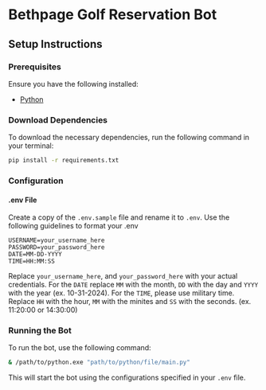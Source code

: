 # Bethpage Golf Reservation Bot

## Setup Instructions

### Prerequisites
Ensure you have the following installed:
- [Python](https://www.python.org/downloads/)

### Download Dependencies
To download the necessary dependencies, run the following command in your terminal:

```bash
pip install -r requirements.txt
```

### Configuration

#### .env File
Create a copy of the `.env.sample` file and rename it to `.env`. Use the following guidelines to format your .env

```plaintext
USERNAME=your_username_here
PASSWORD=your_password_here
DATE=MM-DD-YYYY
TIME=HH:MM:SS
```

Replace `your_username_here`, and `your_password_here` with your actual credentials. For the `DATE` replace `MM` with the month, `DD` with the day and `YYYY` with the year (ex. 10-31-2024). For the `TIME`, please use military time. Replace `HH` with the hour, `MM` with the minites and `SS` with the seconds. (ex. 11:20:00 or 14:30:00)

### Running the Bot
To run the bot, use the following command:

```bash
& /path/to/python.exe "path/to/python/file/main.py"
```

This will start the bot using the configurations specified in your `.env` file.

